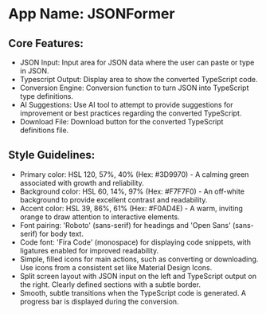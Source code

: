 # **App Name**: JSONFormer

## Core Features:

- JSON Input: Input area for JSON data where the user can paste or type in JSON.
- Typescript Output: Display area to show the converted TypeScript code.
- Conversion Engine: Conversion function to turn JSON into TypeScript type definitions.
- AI Suggestions: Use AI tool to attempt to provide suggestions for improvement or best practices regarding the converted TypeScript.
- Download File: Download button for the converted TypeScript definitions file.

## Style Guidelines:

- Primary color: HSL 120, 57%, 40% (Hex: #3D9970) - A calming green associated with growth and reliability.
- Background color: HSL 60, 14%, 97% (Hex: #F7F7F0) - An off-white background to provide excellent contrast and readability.
- Accent color: HSL 39, 86%, 61% (Hex: #F0AD4E) - A warm, inviting orange to draw attention to interactive elements.
- Font pairing: 'Roboto' (sans-serif) for headings and 'Open Sans' (sans-serif) for body text.
- Code font: 'Fira Code' (monospace) for displaying code snippets, with ligatures enabled for improved readability.
- Simple, filled icons for main actions, such as converting or downloading. Use icons from a consistent set like Material Design Icons.
- Split screen layout with JSON input on the left and TypeScript output on the right. Clearly defined sections with a subtle border.
- Smooth, subtle transitions when the TypeScript code is generated. A progress bar is displayed during the conversion.
